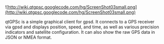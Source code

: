 ![http://wiki.qtgpsc.googlecode.com/hg/ScreenShot03small.png](http://wiki.qtgpsc.googlecode.com/hg/ScreenShot03small.png)

qtGPSc is a simple graphical client for gpsd. It connects to
a GPS receiver via gpsd and displays position, speed, and time,
as well as various precision indicators and satellite configuration.
It can also show the raw GPS data in JSON or NMEA format.